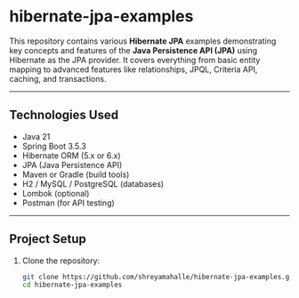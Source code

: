 # hibernate-jpa-examples

This repository contains various **Hibernate JPA** examples demonstrating key concepts and features of the **Java Persistence API (JPA)** using Hibernate as the JPA provider. It covers everything from basic entity mapping to advanced features like relationships, JPQL, Criteria API, caching, and transactions.

---

## Technologies Used

- Java 21  
- Spring Boot 3.5.3  
- Hibernate ORM (5.x or 6.x)  
- JPA (Java Persistence API)  
- Maven or Gradle (build tools)  
- H2 / MySQL / PostgreSQL (databases)  
- Lombok (optional)  
- Postman (for API testing)  

---

## Project Setup

1. Clone the repository:
   ```bash
   git clone https://github.com/shreyamahalle/hibernate-jpa-examples.git
   cd hibernate-jpa-examples
  ```
